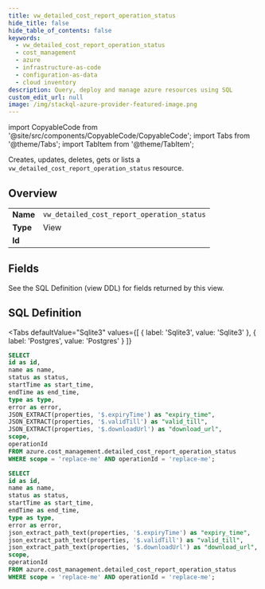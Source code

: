```yaml
--- 
title: vw_detailed_cost_report_operation_status
hide_title: false
hide_table_of_contents: false
keywords:
  - vw_detailed_cost_report_operation_status
  - cost_management
  - azure
  - infrastructure-as-code
  - configuration-as-data
  - cloud inventory
description: Query, deploy and manage azure resources using SQL
custom_edit_url: null
image: /img/stackql-azure-provider-featured-image.png
---
```


import CopyableCode from '@site/src/components/CopyableCode/CopyableCode';
import Tabs from '@theme/Tabs';
import TabItem from '@theme/TabItem';

Creates, updates, deletes, gets or lists a <code>vw_detailed_cost_report_operation_status</code> resource.

## Overview
<table><tbody>
<tr><td><b>Name</b></td><td><code>vw_detailed_cost_report_operation_status</code></td></tr>
<tr><td><b>Type</b></td><td>View</td></tr>
<tr><td><b>Id</b></td><td><CopyableCode code="azure.cost_management.vw_detailed_cost_report_operation_status" /></td></tr>
</tbody></table>

## Fields

See the SQL Definition (view DDL) for fields returned by this view.

## SQL Definition

<Tabs
defaultValue="Sqlite3"
values={[
{ label: 'Sqlite3', value: 'Sqlite3' },
{ label: 'Postgres', value: 'Postgres' }
]}
>
<TabItem value="Sqlite3">

```sql
SELECT
id as id,
name as name,
status as status,
startTime as start_time,
endTime as end_time,
type as type,
error as error,
JSON_EXTRACT(properties, '$.expiryTime') as "expiry_time",
JSON_EXTRACT(properties, '$.validTill') as "valid_till",
JSON_EXTRACT(properties, '$.downloadUrl') as "download_url",
scope,
operationId
FROM azure.cost_management.detailed_cost_report_operation_status
WHERE scope = 'replace-me' AND operationId = 'replace-me';
```

</TabItem>
<TabItem value="Postgres">

```sql
SELECT
id as id,
name as name,
status as status,
startTime as start_time,
endTime as end_time,
type as type,
error as error,
json_extract_path_text(properties, '$.expiryTime') as "expiry_time",
json_extract_path_text(properties, '$.validTill') as "valid_till",
json_extract_path_text(properties, '$.downloadUrl') as "download_url",
scope,
operationId
FROM azure.cost_management.detailed_cost_report_operation_status
WHERE scope = 'replace-me' AND operationId = 'replace-me';
```

</TabItem>
</Tabs>
